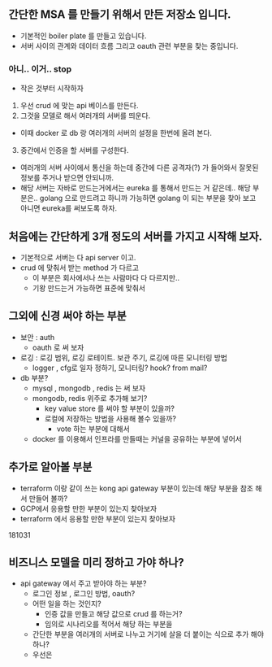## 간단한 MSA 를 만들기 위해서 만든 저장소 입니다. 
*  기본적인 boiler plate 를 만들고 있습니다.
*  서버 사이의 관계와 데이터 흐름 그리고 oauth 관련 부분을 찾는 중입니다.

### 아니.. 이거.. stop
* 작은 것부터 시작하자
1. 우선 crud 에 맞는 api 베이스를 만든다.
2. 그것을 모델로 해서 여러개의 서버를 띄운다.
 * 이때 docker 로 db 랑 여러개의 서버의 설정을 한번에 올려 본다.
3. 중간에서 인증을 할 서버를 구성한다. 
 * 여러개의 서버 사이에서 통신을 하는데 중간에 다른 공격자(?) 가 들어와서 잘못된 정보를 주거나 받으면 안되니까. 
 * 해당 서버는 자바로 만드는거에서는 eureka 를 통해서 만드는 거 같은데.. 해당 부분은.. golang 으로 만드려고 하니까 가능하면 golang 이 되는 부분을 찾아 보고 아니면 eureka를 써보도록 하자. 


 ## 처음에는 간단하게 3개 정도의 서버를 가지고 시작해 보자. 
 * 기본적으로 서버는 다 api server 이고.
 * crud 에 맞춰서 받는 method 가 다르고 
    * 이 부분은 회사에서나 쓰는 사람마다 다 다르지만.. 
    * 기왕 만드는거 가능하면 표준에 맞춰서

## 그외에 신경 써야 하는 부분 
* 보안 : auth
    * oauth 로 써 보자
* 로깅 : 로깅 범위, 로깅 로테이트. 보관 주기, 로깅에 따른 모니터링 방법 
    * logger , cfg로 일자 정하기, 모니터링? hook? from mail?
* db 부분? 
    * mysql , mongodb , redis 는 써 보자 
    * mongodb, redis 위주로 추가해 보기?
        * key value store 를 써야 할 부분이 있을까? 
        * 로컬에 저장하는 방법을 사용해 볼수 있을까?
            * vote 하는 부분에 대해서 
    * docker 를 이용해서 인프라를 만들때는 커널을  공유하는 부분에 넣어서 
## 추가로 알아볼 부분 
* terraform 이랑 같이 쓰는 kong api gateway 부분이 있는데 해당 부분을 참조 해서 만들어 볼까?
* GCP에서 응용할 만한 부분이 있는지 찾아보자 
* terraform 에서 응용할 만한 부분이 있는지 찾아보자

181031 
## 비즈니스 모델을 미리 정하고 가야 하나? 
* api gateway 에서 주고 받아야 하는 부분? 
    * 로그인 정보 , 로그인 방법, oauth? 
    * 어떤 일을 하는 것인지? 
        * 인증 값을 만들고 해당 값으로 crud 를 하는거? 
        * 임의로 시나리오를 적어서 해당 하는 부분을 
    * 간단한 부분을 여러개의 서버로 나누고 거기에 살을 더 붙이는 식으로 추가 해야 하나? 
    * 우선은 